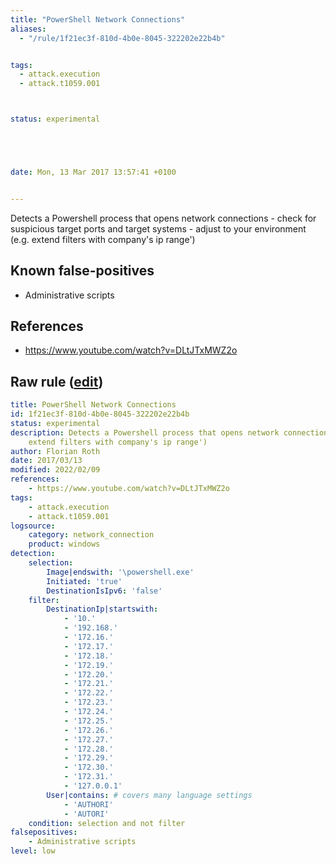 ```yaml
---
title: "PowerShell Network Connections"
aliases:
  - "/rule/1f21ec3f-810d-4b0e-8045-322202e22b4b"


tags:
  - attack.execution
  - attack.t1059.001



status: experimental





date: Mon, 13 Mar 2017 13:57:41 +0100


---
```


Detects a Powershell process that opens network connections - check for suspicious target ports and target systems - adjust to your environment (e.g. extend filters with company's ip range')

<!--more-->


## Known false-positives

* Administrative scripts



## References

* https://www.youtube.com/watch?v=DLtJTxMWZ2o


## Raw rule ([edit](https://github.com/SigmaHQ/sigma/edit/master/rules/windows/network_connection/net_connection_win_powershell_network_connection.yml))
```yaml
title: PowerShell Network Connections
id: 1f21ec3f-810d-4b0e-8045-322202e22b4b
status: experimental
description: Detects a Powershell process that opens network connections - check for suspicious target ports and target systems - adjust to your environment (e.g.
    extend filters with company's ip range')
author: Florian Roth
date: 2017/03/13
modified: 2022/02/09
references:
    - https://www.youtube.com/watch?v=DLtJTxMWZ2o
tags:
    - attack.execution
    - attack.t1059.001
logsource:
    category: network_connection
    product: windows
detection:
    selection:
        Image|endswith: '\powershell.exe'
        Initiated: 'true'
        DestinationIsIpv6: 'false'
    filter:
        DestinationIp|startswith:
            - '10.'
            - '192.168.'
            - '172.16.'
            - '172.17.'
            - '172.18.'
            - '172.19.'
            - '172.20.'
            - '172.21.'
            - '172.22.'
            - '172.23.'
            - '172.24.'
            - '172.25.'
            - '172.26.'
            - '172.27.'
            - '172.28.'
            - '172.29.'
            - '172.30.'
            - '172.31.'
            - '127.0.0.1'
        User|contains: # covers many language settings
            - 'AUTHORI'
            - 'AUTORI'
    condition: selection and not filter
falsepositives:
    - Administrative scripts
level: low

```
